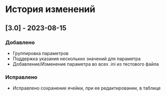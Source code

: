 # История изменений

## [3.0] - 2023-08-15
### Добавлено
- Группировка параметров
- Поддержка указания нескольких значений для параметра
- Добавление/Изменение параметра во всех .ini из тестового файла

### Исправлено
- Исправлено сохранение ячейки, при ее редактировании, в таблице
